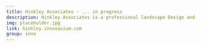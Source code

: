 ```yaml
---
title: Hinkley Associates - ... in progress
description: Hinkley Associates is a professional landscape Design and Construction Company whose work has consistently ranked among the very best our industry has to offer. We concentrate our services in the cities of Mississauga, Oakville, Burlington, Milton, Georgetown and Etobicoke but have frequently travelled beyond those borders if necessary. Our crews are knowledgeable and experienced and have been hand-picked for their professionalism and craftsmanship. Drop us a line, our first consultation is free!
img: placeholder.jpg
link: hinkley.innovasium.com
group: inno
---
```

